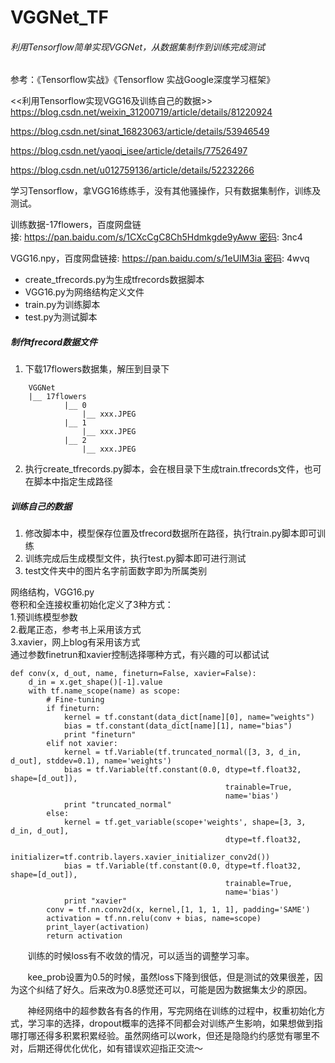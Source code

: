 # VGGNet_TF  
###### 利用Tensorflow简单实现VGGNet，从数据集制作到训练完成测试  
参考：《Tensorflow实战》《Tensorflow 实战Google深度学习框架》

<<利用Tensorflow实现VGG16及训练自己的数据>>
https://blog.csdn.net/weixin_31200719/article/details/81220924

https://blog.csdn.net/sinat_16823063/article/details/53946549

https://blog.csdn.net/yaoqi_isee/article/details/77526497

https://blog.csdn.net/u012759136/article/details/52232266

学习Tensorflow，拿VGG16练练手，没有其他骚操作，只有数据集制作，训练及测试。

训练数据-17flowers，百度网盘链接: https://pan.baidu.com/s/1CXcCgC8Ch5Hdmkgde9yAww 密码: 3nc4

VGG16.npy，百度网盘链接: https://pan.baidu.com/s/1eUlM3ia 密码: 4wvq
* create_tfrecords.py为生成tfrecords数据脚本  
* VGG16.py为网络结构定义文件  
* train.py为训练脚本  
* test.py为测试脚本     

##### 制作tfrecord数据文件  
1. 下载17flowers数据集，解压到目录下  
```
    VGGNet
    |__ 17flowers
        	|__ 0
            	|__ xxx.JPEG
        	|__ 1
        		|__ xxx.JPEG
        	|__ 2
        		|__ xxx.JPEG
```
2. 执行create_tfrecords.py脚本，会在根目录下生成train.tfrecords文件，也可在脚本中指定生成路径    

##### 训练自己的数据  
1. 修改脚本中，模型保存位置及tfrecord数据所在路径，执行train.py脚本即可训练  
2. 训练完成后生成模型文件，执行test.py脚本即可进行测试
3. test文件夹中的图片名字前面数字即为所属类别

网络结构，VGG16.py  
卷积和全连接权重初始化定义了3种方式：  
	1.预训练模型参数  
    2.截尾正态，参考书上采用该方式  
    3.xavier，网上blog有采用该方式  
通过参数finetrun和xavier控制选择哪种方式，有兴趣的可以都试试    
```
def conv(x, d_out, name, fineturn=False, xavier=False):
    d_in = x.get_shape()[-1].value
    with tf.name_scope(name) as scope:
        # Fine-tuning 
        if fineturn:
            kernel = tf.constant(data_dict[name][0], name="weights")
            bias = tf.constant(data_dict[name][1], name="bias")
            print "fineturn"
        elif not xavier:
            kernel = tf.Variable(tf.truncated_normal([3, 3, d_in, d_out], stddev=0.1), name='weights')
            bias = tf.Variable(tf.constant(0.0, dtype=tf.float32, shape=[d_out]),
                                                trainable=True, 
                                                name='bias')
            print "truncated_normal"
        else:
            kernel = tf.get_variable(scope+'weights', shape=[3, 3, d_in, d_out], 
                                                dtype=tf.float32,
                                                initializer=tf.contrib.layers.xavier_initializer_conv2d())
            bias = tf.Variable(tf.constant(0.0, dtype=tf.float32, shape=[d_out]),
                                                trainable=True, 
                                                name='bias')
            print "xavier"
        conv = tf.nn.conv2d(x, kernel,[1, 1, 1, 1], padding='SAME')
        activation = tf.nn.relu(conv + bias, name=scope)
        print_layer(activation)
        return activation
```  


       训练的时候loss有不收敛的情况，可以适当的调整学习率。

       kee_prob设置为0.5的时候，虽然loss下降到很低，但是测试的效果很差，因为这个纠结了好久。后来改为0.8感觉还可以，可能是因为数据集太少的原因。

       神经网络中的超参数各有各的作用，写完网络在训练的过程中，权重初始化方式，学习率的选择，dropout概率的选择不同都会对训练产生影响，如果想做到指哪打哪还得多积累积累经验。虽然网络可以work，但还是隐隐约约感觉有哪里不对，后期还得优化优化，如有错误欢迎指正交流～



